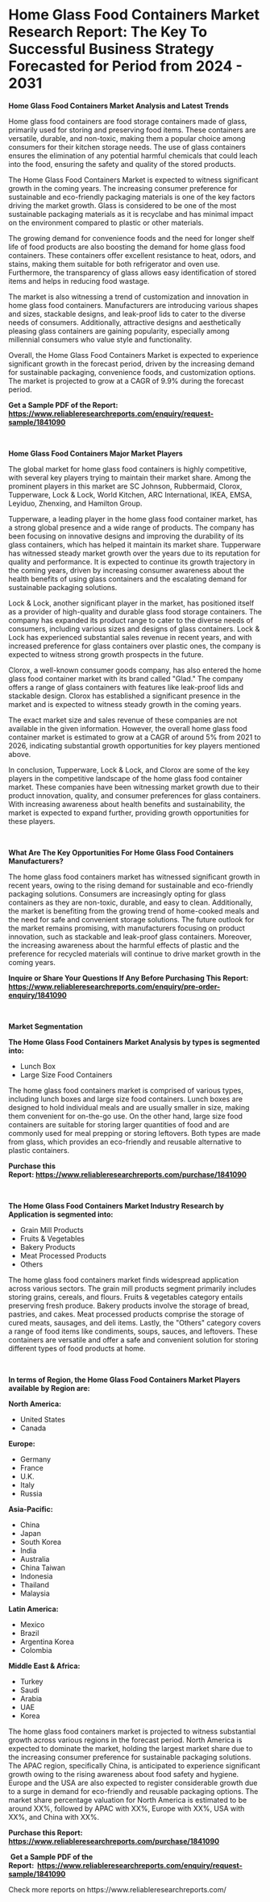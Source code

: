 <p><h1>Home Glass Food Containers Market Research Report: The Key To Successful Business Strategy Forecasted for Period from 2024 - 2031</h1></p><p><strong>Home Glass Food Containers Market Analysis and Latest Trends</strong></p>
<p><p>Home glass food containers are food storage containers made of glass, primarily used for storing and preserving food items. These containers are versatile, durable, and non-toxic, making them a popular choice among consumers for their kitchen storage needs. The use of glass containers ensures the elimination of any potential harmful chemicals that could leach into the food, ensuring the safety and quality of the stored products.</p><p>The Home Glass Food Containers Market is expected to witness significant growth in the coming years. The increasing consumer preference for sustainable and eco-friendly packaging materials is one of the key factors driving the market growth. Glass is considered to be one of the most sustainable packaging materials as it is recyclabe and has minimal impact on the environment compared to plastic or other materials.</p><p>The growing demand for convenience foods and the need for longer shelf life of food products are also boosting the demand for home glass food containers. These containers offer excellent resistance to heat, odors, and stains, making them suitable for both refrigerator and oven use. Furthermore, the transparency of glass allows easy identification of stored items and helps in reducing food wastage.</p><p>The market is also witnessing a trend of customization and innovation in home glass food containers. Manufacturers are introducing various shapes and sizes, stackable designs, and leak-proof lids to cater to the diverse needs of consumers. Additionally, attractive designs and aesthetically pleasing glass containers are gaining popularity, especially among millennial consumers who value style and functionality.</p><p>Overall, the Home Glass Food Containers Market is expected to experience significant growth in the forecast period, driven by the increasing demand for sustainable packaging, convenience foods, and customization options. The market is projected to grow at a CAGR of 9.9% during the forecast period.</p></p>
<p><strong>Get a Sample PDF of the Report:&nbsp; <a href="https://www.reliableresearchreports.com/enquiry/request-sample/1841090">https://www.reliableresearchreports.com/enquiry/request-sample/1841090</a></strong></p>
<p>&nbsp;</p>
<p><strong>Home Glass Food Containers Major Market Players</strong></p>
<p><p>The global market for home glass food containers is highly competitive, with several key players trying to maintain their market share. Among the prominent players in this market are SC Johnson, Rubbermaid, Clorox, Tupperware, Lock & Lock, World Kitchen, ARC International, IKEA, EMSA, Leyiduo, Zhenxing, and Hamilton Group.</p><p>Tupperware, a leading player in the home glass food container market, has a strong global presence and a wide range of products. The company has been focusing on innovative designs and improving the durability of its glass containers, which has helped it maintain its market share. Tupperware has witnessed steady market growth over the years due to its reputation for quality and performance. It is expected to continue its growth trajectory in the coming years, driven by increasing consumer awareness about the health benefits of using glass containers and the escalating demand for sustainable packaging solutions.</p><p>Lock & Lock, another significant player in the market, has positioned itself as a provider of high-quality and durable glass food storage containers. The company has expanded its product range to cater to the diverse needs of consumers, including various sizes and designs of glass containers. Lock & Lock has experienced substantial sales revenue in recent years, and with increased preference for glass containers over plastic ones, the company is expected to witness strong growth prospects in the future.</p><p>Clorox, a well-known consumer goods company, has also entered the home glass food container market with its brand called "Glad." The company offers a range of glass containers with features like leak-proof lids and stackable design. Clorox has established a significant presence in the market and is expected to witness steady growth in the coming years.</p><p>The exact market size and sales revenue of these companies are not available in the given information. However, the overall home glass food container market is estimated to grow at a CAGR of around 5% from 2021 to 2026, indicating substantial growth opportunities for key players mentioned above.</p><p>In conclusion, Tupperware, Lock & Lock, and Clorox are some of the key players in the competitive landscape of the home glass food container market. These companies have been witnessing market growth due to their product innovation, quality, and consumer preferences for glass containers. With increasing awareness about health benefits and sustainability, the market is expected to expand further, providing growth opportunities for these players.</p></p>
<p>&nbsp;</p>
<p><strong>What Are The Key Opportunities For Home Glass Food Containers Manufacturers?</strong></p>
<p><p>The home glass food containers market has witnessed significant growth in recent years, owing to the rising demand for sustainable and eco-friendly packaging solutions. Consumers are increasingly opting for glass containers as they are non-toxic, durable, and easy to clean. Additionally, the market is benefiting from the growing trend of home-cooked meals and the need for safe and convenient storage solutions. The future outlook for the market remains promising, with manufacturers focusing on product innovation, such as stackable and leak-proof glass containers. Moreover, the increasing awareness about the harmful effects of plastic and the preference for recycled materials will continue to drive market growth in the coming years.</p></p>
<p><strong>Inquire or Share Your Questions If Any Before Purchasing This Report: <a href="https://www.reliableresearchreports.com/enquiry/pre-order-enquiry/1841090">https://www.reliableresearchreports.com/enquiry/pre-order-enquiry/1841090</a></strong></p>
<p>&nbsp;</p>
<p><strong>Market Segmentation</strong></p>
<p><strong>The Home Glass Food Containers Market Analysis by types is segmented into:</strong></p>
<p><ul><li>Lunch Box</li><li>Large Size Food Containers</li></ul></p>
<p><p>The home glass food containers market is comprised of various types, including lunch boxes and large size food containers. Lunch boxes are designed to hold individual meals and are usually smaller in size, making them convenient for on-the-go use. On the other hand, large size food containers are suitable for storing larger quantities of food and are commonly used for meal prepping or storing leftovers. Both types are made from glass, which provides an eco-friendly and reusable alternative to plastic containers.</p></p>
<p><strong>Purchase this Report:&nbsp;<a href="https://www.reliableresearchreports.com/purchase/1841090">https://www.reliableresearchreports.com/purchase/1841090</a></strong></p>
<p>&nbsp;</p>
<p><strong>The Home Glass Food Containers Market Industry Research by Application is segmented into:</strong></p>
<p><ul><li>Grain Mill Products</li><li>Fruits & Vegetables</li><li>Bakery Products</li><li>Meat Processed Products</li><li>Others</li></ul></p>
<p><p>The home glass food containers market finds widespread application across various sectors. The grain mill products segment primarily includes storing grains, cereals, and flours. Fruits & vegetables category entails preserving fresh produce. Bakery products involve the storage of bread, pastries, and cakes. Meat processed products comprise the storage of cured meats, sausages, and deli items. Lastly, the "Others" category covers a range of food items like condiments, soups, sauces, and leftovers. These containers are versatile and offer a safe and convenient solution for storing different types of food products at home.</p></p>
<p>&nbsp;</p>
<p><strong>In terms of Region, the Home Glass Food Containers Market Players available by Region are:</strong></p>
<p>
    <p> <strong> North America: </strong>
        <ul>
            <li>United States</li>
            <li>Canada</li>
        </ul>
        </p> 
    <p> <strong> Europe: </strong>
        <ul>
            <li>Germany</li>
            <li>France</li>
            <li>U.K.</li>
            <li>Italy</li>
            <li>Russia</li>
        </ul>
        </p> 
    <p> <strong> Asia-Pacific: </strong>
        <ul>
            <li>China</li>
            <li>Japan</li>
            <li>South Korea</li>
            <li>India</li>
            <li>Australia</li>
            <li>China Taiwan</li>
            <li>Indonesia</li>
            <li>Thailand</li>
            <li>Malaysia</li>
        </ul>
        </p> 
    <p> <strong> Latin America: </strong>
        <ul>
            <li>Mexico</li>
            <li>Brazil</li>
            <li>Argentina Korea</li>
            <li>Colombia</li>
        </ul>
        </p> 
    <p> <strong> Middle East & Africa: </strong>
        <ul>
            <li>Turkey</li>
            <li>Saudi</li>
            <li>Arabia</li>
            <li>UAE</li>
            <li>Korea</li>
        </ul>
    </p>
    </p>
<p><p>The home glass food containers market is projected to witness substantial growth across various regions in the forecast period. North America is expected to dominate the market, holding the largest market share due to the increasing consumer preference for sustainable packaging solutions. The APAC region, specifically China, is anticipated to experience significant growth owing to the rising awareness about food safety and hygiene. Europe and the USA are also expected to register considerable growth due to a surge in demand for eco-friendly and reusable packaging options. The market share percentage valuation for North America is estimated to be around XX%, followed by APAC with XX%, Europe with XX%, USA with XX%, and China with XX%.</p></p>
<p><strong>Purchase this Report: <a href="https://www.reliableresearchreports.com/purchase/1841090">https://www.reliableresearchreports.com/purchase/1841090</a></strong></p>
<p>&nbsp;<strong>Get a Sample PDF of the Report:&nbsp;&nbsp;<a href="https://www.reliableresearchreports.com/enquiry/request-sample/1841090">https://www.reliableresearchreports.com/enquiry/request-sample/1841090</a></strong></p>
<p><strong></strong></p>
<p>Check more reports on https://www.reliableresearchreports.com/</p>